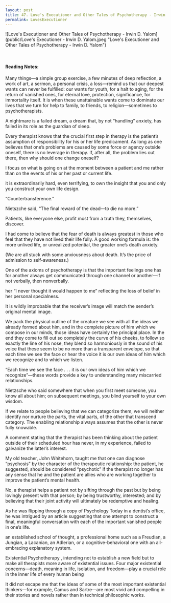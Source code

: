 ```yaml
---
layout: post
title: 47. Love's Executioner and Other Tales of Psychotherapy - Irwin D. Yalom  (📱)
permalink: LovesExecutioner
---
```


![Love's Executioner and Other Tales of Psychotherapy - Irwin D. Yalom](public/Love's Executioner - Irwin D. Yalom.jpeg "Love's Executioner and Other Tales of Psychotherapy - Irwin D. Yalom")

<br>

#### Reading Notes:

Many things—a simple group exercise, a few minutes of deep reflection, a work of art, a sermon, a personal crisis, a loss—remind us that our deepest wants can never be fulfilled: our wants for youth, for a halt to aging, for the return of vanished ones, for eternal love, protection, significance, for immortality itself.
It is when these unattainable wants come to dominate our lives that we turn for help to family, to friends, to religion—sometimes to psychotherapists.

A nightmare is a failed dream, a dream that, by not “handling” anxiety, has failed in its role as the guardian of sleep.

Every therapist knows that the crucial first step in therapy is the patient’s assumption of responsibility for his or her life predicament. As long as one believes that one’s problems are caused by some force or agency outside oneself, there is no leverage in therapy. If, after all, the problem lies out there, then why should one change oneself?

I focus on what is going on at the moment between a patient and me rather than on the events of his or her past or current life.

it is extraordinarily hard, even terrifying, to own the insight that you and only you construct your own life design.

“Countertransference.”

Nietszche said, “The final reward of the dead—to die no more.”

Patients, like everyone else, profit most from a truth they, themselves, discover.

I had come to believe that the fear of death is always greatest in those who feel that they have not lived their life fully. A good working formula is: the more unlived life, or unrealized potential, the greater one’s death anxiety.

(We are all stuck with some anxiousness about death. It’s the price of admission to self-awareness.)

One of the axioms of psychotherapy is that the important feelings one has for another always get communicated through one channel or another—if not verbally, then nonverbally.

her “I never thought it would happen to me” reflecting the loss of belief in her personal specialness.

It is wildly improbable that the receiver’s image will match the sender’s original mental image.

We pack the physical outline of the creature we see with all the ideas we already formed about him, and in the complete picture of him which we compose in our minds, those ideas have certainly the principal place. In the end they come to fill out so completely the curve of his cheeks, to follow so exactly the line of his nose, they blend so harmoniously in the sound of his voice that these seem to be no more than a transparent envelope, so that each time we see the face or hear the voice it is our own ideas of him which we recognize and to which we listen.

“Each time we see the face . . . it is our own ideas of him which we recognize”—these words provide a key to understanding many miscarried relationships.

Nietzsche who said somewhere that when you first meet someone, you know all about him; on subsequent meetings, you blind yourself to your own wisdom.

If we relate to people believing that we can categorize them, we will neither identify nor nurture the parts, the vital parts, of the other that transcend category. The enabling relationship always assumes that the other is never fully knowable.

A comment stating that the therapist has been thinking about the patient outside of their scheduled hour has never, in my experience, failed to galvanize the latter’s interest.

My old teacher, John Whitehorn, taught me that one can diagnose “psychosis” by the character of the therapeutic relationship: the patient, he suggested, should be considered “psychotic” if the therapist no longer has any sense that he and the patient are allies who are working together to improve the patient’s mental health.

No, a therapist helps a patient not by sifting through the past but by being lovingly present with that person; by being trustworthy, interested; and by believing that their joint activity will ultimately be redemptive and healing.

As he was flipping through a copy of Psychology Today in a dentist’s office, he was intrigued by an article suggesting that one attempt to construct a final, meaningful conversation with each of the important vanished people in one’s life.

an established school of thought, a professional home such as a Freudian, a Jungian, a Lacanian, an Adlerian, or a cognitive-behavioral one with an all-embracing explanatory system.

Existential Psychotherapy , intending not to establish a new field but to make all therapists more aware of existential issues. Four major existential concerns—death, meaning in life, isolation, and freedom—play a crucial role in the inner life of every human being

It did not escape me that the ideas of some of the most important existential thinkers—for example, Camus and Sartre—are most vivid and compelling in their stories and novels rather than in technical philosophic works.



